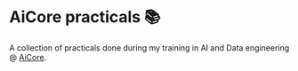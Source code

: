 # AiCore practicals 📚

A collection of practicals done during my training in AI and Data engineering @ [AiCore](https://www.theaicore.com/).
